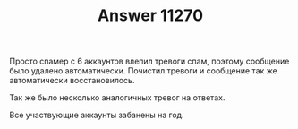 ﻿---
title: "Answer 11270"
se.owner.user_id: 178988
se.owner.display_name: "Qwertiy"
se.owner.link: "https://ru.meta.stackoverflow.com/users/178988/qwertiy"
se.answer_id: 11270
se.question_id: 11269
se.post_type: answer
se.is_accepted: True
---
<p>Просто спамер с 6 аккаунтов влепил тревоги спам, поэтому сообщение было удалено автоматически. Почистил тревоги и сообщение так же автоматически восстановилось.</p>
<p>Так же было несколько аналогичных тревог на ответах.</p>
<p>Все участвующие аккаунты забанены на год.</p>
